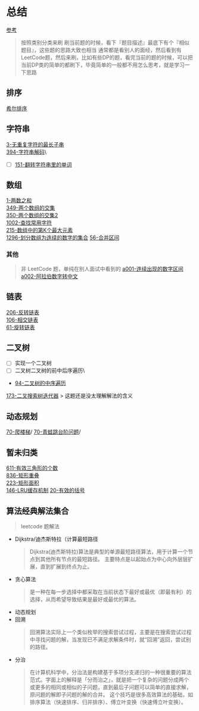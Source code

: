 # 总结


[参考](./reference.md)

> 按照类别分类来刷
> 刷当前题的时候，看下『题目描述』最底下有个『相似题目』，这些题的思路大致也相当
> 通常都是看别人的面经，然后看到有LeetCode题，然后来刷，比如有些DP的题，看完当前的题的时候，可以把当前DP类的简单的都刷下，毕竟简单的一般都不用怎么思考，就是学习一下思路

## 排序
[希尔排序](./sort/insert.md)

## 字符串
[3-无重复字符的最长子串](./solutions/3-无重复字符的最长子串.md)\
[394-字符串解码](./solutions/394-字符串解码.md)\
- [ ] [151-翻转字符串里的单词](./solutions/151-翻转字符串里的单词.md)

## 数组
[1-两数之和](./solutions/1-两数之和.md)\
[349-两个数组的交集](./solutions/349-两个数组的交集.md)\
[350-两个数组的交集2](./solutions/350-两个数组的交集2.md)\
[1002-查找常用字符](./solutions/1002-查找常用字符.md)\
[215-数组中的第K个最大元素](./solutions/215-数组中的第K个最大元素.md)\
[1296-划分数组为连续的数字的集合](./solutions/1296-划分数组为连续的数字的集合.md)
[56-合并区间](./solutions/56-合并区间.md)

### 其他
> 非 LeetCode 题，单纯在别人面试中看到的
[a001-连续出现的数字区间](./additional/a001-连续出现的数字区间.md)
[a002-阿拉伯数字转中文](./additional/a002-阿拉伯数字转中文.md)


## 链表
[206-反转链表](./solutions/206-翻转链表.md)\
[106-相交链表](./solutions/106-相交链表.md)\
[61-旋转链表](./solutions/61-旋转链表.md)

## 二叉树
- [ ] 实现一个二叉树
- [ ] 二叉树二叉树的前中后序遍历\
- [94-二叉树的中序遍历](./94-二叉树的中序遍历.md)

[173-二叉搜索树迭代器](./solutions/173-二叉搜索树迭代器.md)
    > 这题还是没太理解解法的含义

## 动态规划
[70-爬楼梯](./solutions/70-爬楼梯.md)/
[70-青蛙跳台阶问题](./solutions/70-青蛙跳台阶问题.md)/

## 暂未归类
[611-有效三角形的个数](./solutions/611-有效三角形的个数.md)\
[836-矩形重叠](./solutions/836-矩形重叠.md)\
[223-矩形面积](./solutions/223-矩形面积.md)\
[146-LRU缓存机制](./solutions/146-LRU缓存机制.md)
[20-有效的括号](./solutions/20-有效的括号.md)

## 算法经典解法集合
>  leetcode 题解法
- Dijkstra/迪杰斯特拉（计算最短路径
    > Dijkstra(迪杰斯特拉)算法是典型的单源最短路径算法，用于计算一个节点到其他所有节点的最短路径。 主要特点是以起始点为中心向外层层扩展，直到扩展到终点为止。
- 贪心算法
    > 是一种在每一步选择中都采取在当前状态下最好或最优（即最有利）的选择，从而希望导致结果是最好或最优的算法。
- 动态规划
- 回溯
    > 回溯算法实际上一个类似枚举的搜索尝试过程，主要是在搜索尝试过程中寻找问题的解，当发现已不满足求解条件时，就“回溯”返回，尝试别的路径。
- 分治
    > 在计算机科学中，分治法是构建基于多项分支递归的一种很重要的算法范式。字面上的解释是「分而治之」，就是把一个复杂的问题分成两个或更多的相同或相似的子问题，直到最后子问题可以简单的直接求解，原问题的解即子问题的解的合并。
    这个技巧是很多高效算法的基础，如排序算法（快速排序、归并排序）、傅立叶变换（快速傅立叶变换）。
